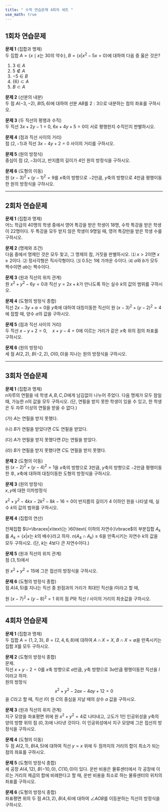 ```yaml
---
title: " 수학 연습문제 4회차 세트 " 
use_math: true
---
```




## 1회차 연습문제

**문제 1** (집합과 명제)  
두 집합 $A=\lbrace x\mid x\text{는 }30\text{의 약수}\rbrace$, $B=\lbrace x|x^2-5x=0\rbrace$에 대하여 다음 중 옳은 것은?
1. $3\in A$
2. $5\not\in A$ 
3. $-5\in B$
4. $\lbrace 6\rbrace \subset A$
5. $B\subset A$

**문제 2** (선분의 내분)  
두 점 $A(-3, -2)$, $B(5, 6)$에 대하여 선분 $AB$를 $2:3$으로 내분하는 점의 좌표를 구하시오.

**문제 3** (두 직선의 평행과 수직)  
두 직선 $3x+2y-1=0$, $6x+4y+5=0$이 서로 평행한지 수직인지 판별하시오.

**문제 4** (점과 직선 사이의 거리)  
점 $(2, -1)$과 직선 $3x-4y+2=0$ 사이의 거리를 구하시오.

**문제 5** (원의 방정식)  
중심이 점 $(2, -3)$이고, 반지름의 길이가 $4$인 원의 방정식을 구하시오.

**문제 6** (도형의 이동)  
원 $(x-3)^2+(y-1)^2=9$를 $x$축의 방향으로 $-2$만큼, $y$축의 방향으로 $4$만큼 평행이동한 원의 방정식을 구하시오.

---

## 2회차 연습문제

**문제 1** (집합과 명제)  
어느 학급의 40명의 학생 중에서 영어 특강을 받은 학생이 18명, 수학 특강을 받은 학생이 22명이다. 두 특강을 모두 받지 않은 학생이 9명일 때, 영어 특강만을 받은 학생 수를 구하시오.



**문제 2** (명제와 조건)  
다음 중에서 명제인 것은 모두 찾고, 그 명제의 참, 거짓을 판별하시오.
⑴ $x>2$이면 $x\geq 2$이다.
⑵ 정사각형은 직사각형이다.
⑶ $0.5$는 $1$에 가까운 수이다.
⑷ $a$와 $b$가 모두 짝수이면 $ab$는 짝수이다.



**문제 3** (원과 직선의 위치 관계)  
원 $x^2+y^2-6y=0$과 직선 $y=2x+k$가 만나도록 하는 실수 $k$의 값의 범위를 구하시오.



**문제 4** (도형의 방정식 종합)  
직선 $2x-3y+a=0$을 $y$축에 대하여 대칭이동한 직선이 원 $(x-3)^2+(y-2)^2=4$에 접할 때, 양수 $a$의 값을 구하시오.


**문제 5** (점과 직선 사이의 거리)  
두 직선 $x - y + 2 = 0,\quad x + y - 4 = 0$에 이르는 거리가 같은 $x$축 위의 점의 좌표를 구하시오.



**문제 6** (원의 방정식)  
세 점 $A(2, 2)$, $B(-2, 2)$, $O(0, 0)$을 지나는 원의 방정식을 구하시오.


---

## 3회차 연습문제

**문제 1** (집합과 명제)  
$n$자루의 연필을 네 학생 $A, B, C, D$에게 남김없이 나누어 주었다. 다음 명제가 모두 참일 때, 가능한 $n$의 값을 모두 구하시오. (단, 연필을 받지 못한 학생이 있을 수 있고, 한 학생은 두 자루 이상의 연필을 받을 수 없다.)

(가) $A$는 연필을 받지 못했다.

(나) $B$가 연필을 받았다면 $C$도 연필을 받았다.

(다) $A$가 연필을 받지 못했다면 $D$는 연필을 받았다.

(라) $B$가 연필을 받지 못했다면 $C$도 연필을 받지 못했다.



**문제 2** (도형의 이동)  
원 $(x-2)^2+(y-4)^2=1$을 $x$축의 방향으로 $3$만큼, $y$축의 방향으로 $-2$만큼 평행이동한 후, $x$축에 대하여 대칭이동한 도형의 방정식을 구하시오.



**문제 3** (원의 방정식)  
$x, y$에 대한 이차방정식 

$x^2+y^2-4kx-2k^2-8k-16=0$이 반지름의 길이가 $4$ 이하인 원을 나타낼 때, 실수 $k$의 값의 범위를 구하시오.



**문제 4** (집합의 연산)  

전체집합 $U=\lbracex|x\text{는 }60\text{ 이하의 자연수}\rbrace$의 부분집합 $A_k$를 $A_k=\lbrace x|x\text{는 }k\text{의 배수}\rbrace$라고 하자. $n(A_4\cap A_k)\geq 6$을 만족시키는 자연수 $k$의 값을 모두 구하시오. (단, $k$는 $4$보다 큰 자연수이다.)



**문제 5** (원과 직선의 위치 관계)  
점 $(3, 5)$에서  

원 $x^2+y^2=15$에 그은 접선의 방정식을 구하시오.



**문제 6** (도형의 방정식 종합)  
점 $A(4, 5)$를 지나는 직선 중 원점과의 거리가 최대인 직선을 $l$이라고 할 때, 

원 $(x-7)^2+(y-8)^2=1$ 위의 점 $P$와 직선 $l$ 사이의 거리의 최솟값을 구하시오.

---

## 4회차 연습문제

**문제 1** (집합과 명제)  
두 집합 $A=\lbrace 1, 2, 3\rbrace$, $B=\lbrace 2, 4, 6, 8\rbrace$에 대하여 $A\cap X=X$, $B\cap X=\emptyset$을 만족시키는 집합 $X$를 모두 구하시오.


**문제 2** (도형의 방정식 종합)  
문제.  
직선 $x + y - 2 = 0$를 $x$축 방향으로 $a$만큼, $y$축 방향으로 $3a$만큼 평행이동한 직선을 $l$이라고 하자.  
원의 방정식  
$$
x^2 + y^2 - 2ax - 4ay + 12 = 0
$$
을 $C$라고 할 때, 직선 $l$이 원 $C$의 중심을 지날 때의 상수 $a$ 값을 구하시오.


**문제 3** (원과 직선의 위치 관계)  
지구 모양을 좌표평면 위에 원 $x^2+y^2=4$로 나타내고, 고도가 $1$인 인공위성을 $y$축의 양의 방향 위의 점 $(0, 3)$에 나타낸 것이다. 이 인공위성에서 지구 모양에 그은 접선의 방정식을 구하시오.


**문제 4** (도형의 이동)  
두 점 $A(2, 1)$, $B(4, 5)$에 대하여 직선 $y=x$ 위에 두 점까지의 거리의 합이 최소가 되는 점의 좌표를 구하시오.


**문제 5** (도형의 방정식 종합)  
세 공장 $A(4, 12)$, $B(-10, 0)$, $C(10, 0)$이 있다. 운반 비용은 물류센터에서 각 공장에 이르는 거리의 제곱의 합에 비례한다고 할 때, 운반 비용을 최소로 하는 물류센터의 위치의 좌표를 구하시오.


**문제 6** (도형의 방정식 종합)  
좌표평면 위의 두 점 $A(3, 2)$, $B(4, 6)$에 대하여 $\angle AOB$를 이등분하는 직선의 방정식을 구하시오.